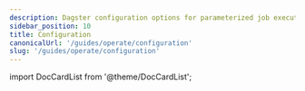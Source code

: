 ```yaml
---
description: Dagster configuration options for parameterized job execution.
sidebar_position: 10
title: Configuration
canonicalUrl: '/guides/operate/configuration'
slug: '/guides/operate/configuration'
---
```


import DocCardList from '@theme/DocCardList';

<DocCardList />

